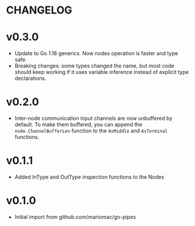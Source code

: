# CHANGELOG

# v0.3.0

* Update to Go 1.18 generics. Now nodes operation is faster and type safe.
* Breaking changes: some types changed the name, but most code should keep working if it
  uses variable inference instead of explicit type declarations.

# v0.2.0

* Inter-node communication input channels are now unbuffered by default. To make them buffered,
  you can append the `node.ChannelBufferLen` function to the `AsMiddle` and `AsTerminal` functions.

# v0.1.1

* Added InType and OutType inspection functions to the Nodes

# v0.1.0

* Initial import from github.com/mariomac/go-pipes
